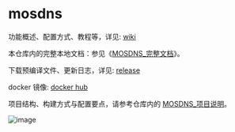 # mosdns

功能概述、配置方式、教程等，详见: [wiki](https://irine-sistiana.gitbook.io/mosdns-wiki/)

本仓库内的完整本地文档：参见《[MOSDNS_完整文档](./MOSDNS_完整文档.md)》。

下载预编译文件、更新日志，详见: [release](https://github.com/IrineSistiana/mosdns/releases)

docker 镜像: [docker hub](https://hub.docker.com/r/irinesistiana/mosdns)

项目结构、构建方式与配置要点，请参考仓库内的 [MOSDNS_项目说明](./MOSDNS_项目说明.md)。

![image](https://github.com/user-attachments/assets/302f74c7-3f22-4cb0-aa8b-dc902d98cd11)
